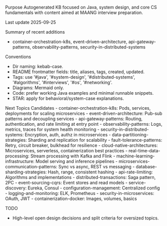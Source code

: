 Purpose
Autogenerated KB focused on Java, system design, and core CS fundamentals with content aimed at MAANG interview preparation.

Last update
2025-09-25

Summary of recent additions
 - container-orchestration-k8s, event-driven-architecture, api-gateway-patterns, observability-patterns, security-in-distributed-systems

Conventions
 - Dir naming: kebab-case.
 - README frontmatter fields: title, aliases, tags, created, updated.
 - Tags: use '#java', '#system-design', '#distributed-systems', '#algorithms', '#interviews', '#os', '#networking'.
 - Diagrams: Mermaid only.
 - Code: prefer working Java examples and minimal runnable snippets.
 - STAR: apply for behavioral/system-case explanations.

Next Topics Candidates
    - container-orchestration-k8s: Pods, services, deployments for scaling microservices
    - event-driven-architecture: Pub-sub patterns and decoupling services
    - api-gateway-patterns: Routing, authentication, and rate limiting at entry point
    - observability-patterns: Logs, metrics, traces for system health monitoring
    - security-in-distributed-systems: Encryption, auth, authz in microservices
    - data-partitioning-strategies: Sharding and replication for scalability
    - fault-tolerance-patterns: Retry, circuit breaker, bulkhead for resilience
    - cloud-native-architectures: Microservices, serverless, containerization best practices
    - real-time-data-processing: Stream processing with Kafka and Flink
    - machine-learning-infrastructure: Model serving and inference pipelines
    - microservices-communication-patterns: Sync vs async, REST vs messaging
    - database-sharding-strategies: Hash, range, consistent hashing
    - api-rate-limiting: Algorithms and implementations
    - distributed-transactions: Saga pattern, 2PC
    - event-sourcing-cqrs: Event stores and read models
    - service-discovery: Eureka, Consul
    - configuration-management: Centralized config
    - logging-and-monitoring: ELK, Prometheus
    - security-in-microservices: OAuth, JWT
    - containerization-docker: Images, volumes, basics

TODO
 - High-level open design decisions and split criteria for oversized topics.
